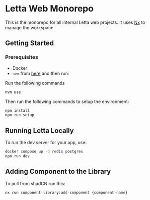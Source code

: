 # Letta Web Monorepo

This is the monorepo for all internal Letta web projects. It uses [Nx](https://nx.dev) to manage the workspace.

## Getting Started

### Prerequisites
* Docker
* `nvm` from [here](https://github.com/nvm-sh/nvm) and then run:


Run the following commands
```sh
nvm use
```

Then run the following commands to setup the environment:

```sh
npm install
npm run setup
```

## Running Letta Locally

To run the dev server for your app, use:

```sh
docker compose up -d redis postgres
npm run dev
```

## Adding Component to the Library
To pull from shadCN run this:
```
nx run component-library:add-component {component-name}
```
